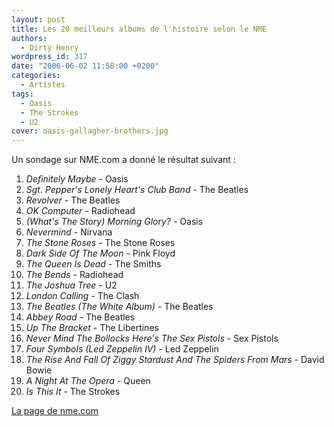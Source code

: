 ```yaml
---
layout: post
title: Les 20 meilleurs albums de l'histoire selon le NME
authors:
  - Dirty Henry
wordpress_id: 317
date: "2006-06-02 11:58:00 +0200"
categories:
  - Artistes
tags:
  - Oasis
  - The Strokes
  - U2
cover: oasis-gallagher-brothers.jpg
---
```


Un sondage sur NME.com a donné le résultat suivant :

1. _Definitely Maybe_ - Oasis
2. _Sgt. Pepper's Lonely Heart's Club Band_ - The Beatles
3. _Revolver_ - The Beatles
4. _OK Computer_ - Radiohead
5. _(What's The Story) Morning Glory?_ - Oasis
6. _Nevermind_ - Nirvana
7. _The Stone Roses_ - The Stone Roses
8. _Dark Side Of The Moon_ - Pink Floyd
9. _The Queen Is Dead_ - The Smiths
10. _The Bends_ - Radiohead
11. _The Joshua Tree_ - U2
12. _London Calling_ - The Clash
13. _The Beatles (The White Album)_ - The Beatles
14. _Abbey Road_ - The Beatles
15. _Up The Bracket_ - The Libertines
16. _Never Mind The Bollocks Here's The Sex Pistols_ - Sex Pistols
17. _Four Symbols (Led Zeppelin IV)_ - Led Zeppelin
18. _The Rise And Fall Of Ziggy Stardust And The Spiders From Mars_ - David
    Bowie
19. _A Night At The Opera_ - Queen
20. _Is This It_ - The Strokes

[La page de nme.com](https://www.nme.com/news/music/oasis-678-1355677)
